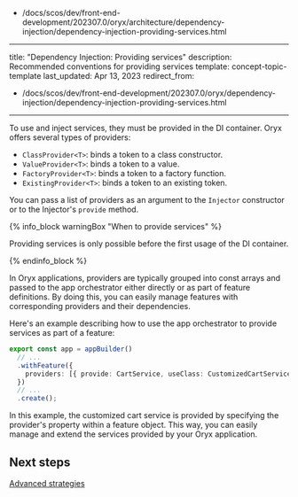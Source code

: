   - /docs/scos/dev/front-end-development/202307.0/oryx/architecture/dependency-injection/dependency-injection-providing-services.html
---
title: "Dependency Injection: Providing services"
description: Recommended conventions for providing services
template: concept-topic-template
last_updated: Apr 13, 2023
redirect_from:
  - /docs/scos/dev/front-end-development/202307.0/oryx/dependency-injection/dependency-injection-providing-services.html
---

To use and inject services, they must be provided in the DI container. Oryx offers several types of providers:

- `ClassProvider<T>`: binds a token to a class constructor.
- `ValueProvider<T>`: binds a token to a value.
- `FactoryProvider<T>`: binds a token to a factory function.
- `ExistingProvider<T>`: binds a token to an existing token.

You can pass a list of providers as an argument to the `Injector` constructor or to the Injector's `provide` method.

{% info_block warningBox "When to provide services" %}

Providing services is only possible before the first usage of the DI container.

{% endinfo_block %}

In Oryx applications, providers are typically grouped into const arrays and passed to the app orchestrator either directly or as part of feature definitions. By doing this, you can easily manage features with corresponding providers and their dependencies.

Here's an example describing how to use the app orchestrator to provide services as part of a feature:

```ts
export const app = appBuilder()
  // ...
  .withFeature({
    providers: [{ provide: CartService, useClass: CustomizedCartService }],
  })
  // ...
  .create();
```

In this example, the customized cart service is provided by specifying the provider's property within a feature object. This way, you can easily manage and extend the services provided by your Oryx application.

## Next steps

[Advanced strategies](/docs/scos/dev/front-end-development/{{page.version}}/oryx/architecture/dependency-injection/dependency-injection-advanced-strategies.html)
